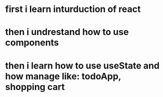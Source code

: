 # first i learn inturduction of react
# then i undrestand how to use components
# then i learn how to use useState and how manage like: todoApp, shopping cart